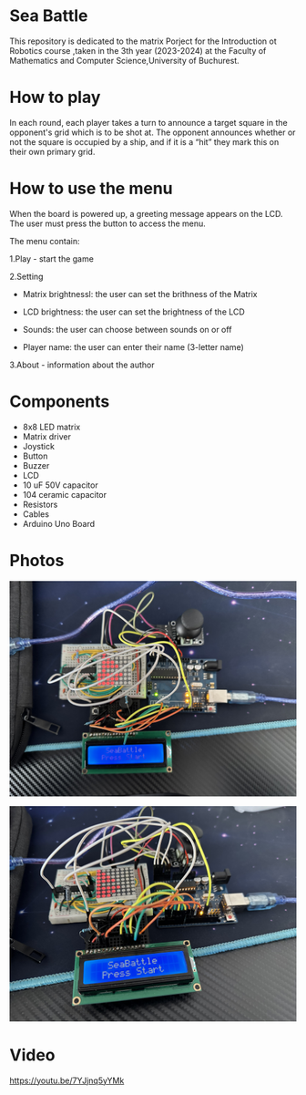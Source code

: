 # Sea Battle

  This repository is dedicated to the matrix Porject for the Introduction ot Robotics course ,taken in the 3th year (2023-2024) at the Faculty of Mathematics and Computer Science,University of Buchurest.

# How to play
  In each round, each player takes a turn to announce a target square in the opponent's grid which is to be shot at. The opponent announces whether or not the square is occupied by a ship, and if it is a “hit” they mark this on their own primary grid.

# How to use the menu
  When the board is powered up, a greeting message appears on the LCD. The user must press the button to access the menu.

The menu contain:

1.Play - start the game
  
2.Setting
  - Matrix brightnessl: the user can set the brithness of the Matrix
    
  - LCD brightness: the user can set the brightness of the LCD
    
  - Sounds: the user can choose between sounds on or off
  
  - Player name: the user can enter their name (3-letter name)
    
3.About - information about the author

# Components
  - 8x8 LED matrix
  - Matrix driver
  - Joystick
  - Button
  - Buzzer
  - LCD
  - 10 uF 50V capacitor
  - 104 ceramic capacitor
  - Resistors
  - Cables
  - Arduino Uno Board

# Photos

![the picture](IMG_6379.jpeg)

![the picture](IMG_6380.jpeg)

# Video

https://youtu.be/7YJjnq5yYMk

